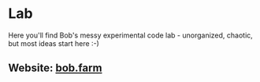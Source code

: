 # Lab
Here you'll find Bob's messy experimental code lab - unorganized, chaotic, but most ideas start here :-) 

Website: [bob.farm](https://bob.farm)
----

